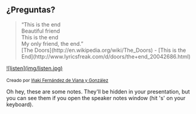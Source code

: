 ## ¿Preguntas?

<blockquote>
&ldquo;This is the end <br>
                        Beautiful friend <br>
                        This is the end <br>
                        My only friend, the end.&rdquo;<br>
                        [The Doors](http://en.wikipedia.org/wiki/The_Doors) - [This is the End](http://www.lyricsfreak.com/d/doors/the+end_20042686.html)
</blockquote>

<a href="http://www.youtube.com/watch?v=NoBFhdeR9PE">
![listen](img/listen.jpg) <!-- .element: height="50px"  -->
</a>

<small>Creado por </small>
<small>[Iñaki Fernández de Viana y González](http://www.uhu.es/i.fviana) </small>
<aside class="notes">
	Oh hey, these are some notes. They'll be hidden in your presentation, but you can see them if you open the speaker notes window (hit 's' on your keyboard).
</aside>
